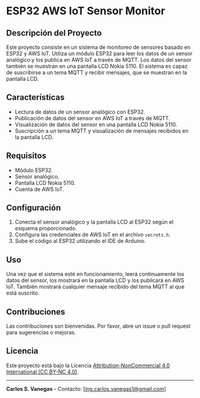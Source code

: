# ESP32 AWS IoT Sensor Monitor

## Descripción del Proyecto
Este proyecto consiste en un sistema de monitoreo de sensores basado en ESP32 y AWS IoT. Utiliza un módulo ESP32 para leer los datos de un sensor analógico y los publica en AWS IoT a través de MQTT. Los datos del sensor también se muestran en una pantalla LCD Nokia 5110. El sistema es capaz de suscribirse a un tema MQTT y recibir mensajes, que se muestran en la pantalla LCD.

## Características
- Lectura de datos de un sensor analógico con ESP32.
- Publicación de datos del sensor en AWS IoT a través de MQTT.
- Visualización de datos del sensor en una pantalla LCD Nokia 5110.
- Suscripción a un tema MQTT y visualización de mensajes recibidos en la pantalla LCD.

## Requisitos
- Módulo ESP32.
- Sensor analógico.
- Pantalla LCD Nokia 5110.
- Cuenta de AWS IoT.

## Configuración
1. Conecta el sensor analógico y la pantalla LCD al ESP32 según el esquema proporcionado.
2. Configura las credenciales de AWS IoT en el archivo `secrets.h`.
3. Sube el código al ESP32 utilizando el IDE de Arduino.

## Uso
Una vez que el sistema esté en funcionamiento, leerá continuamente los datos del sensor, los mostrará en la pantalla LCD y los publicará en AWS IoT. También mostrará cualquier mensaje recibido del tema MQTT al que está suscrito.

## Contribuciones
Las contribuciones son bienvenidas. Por favor, abre un issue o pull request para sugerencias o mejoras.

## Licencia

Este proyecto está bajo la Licencia [Attribution-NonCommercial 4.0 International (CC BY-NC 4.0)](https://creativecommons.org/licenses/by-nc/4.0/deed.es).

---

**Carlos S. Vanegas** - Contacto: [ing.carlos.vanegas1@gmail.com]

